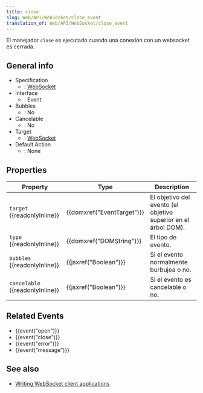 ```yaml
---
title: close
slug: Web/API/WebSocket/close_event
translation_of: Web/API/WebSocket/close_event
---
```


El manejador `close` es ejecutado cuando una conexión con un websocket es cerrada.

## General info

- Specification
  - : [WebSocket](http://www.w3.org/TR/websockets/)
- Interface
  - : Event
- Bubbles
  - : No
- Cancelable
  - : No
- Target
  - : [WebSocket](/es/docs/WebSockets/WebSockets_reference/WebSocket)
- Default Action
  - : None

## Properties

| Property                              | Type                                 | Description                                                    |
| ------------------------------------- | ------------------------------------ | -------------------------------------------------------------- |
| `target` {{readonlyInline}}     | {{domxref("EventTarget")}} | El objetivo del evento (el objetivo superior en el árbol DOM). |
| `type` {{readonlyInline}}       | {{domxref("DOMString")}}     | El tipo de evento.                                             |
| `bubbles` {{readonlyInline}}    | {{jsxref("Boolean")}}         | Si el evento normalmente burbujea o no.                        |
| `cancelable` {{readonlyInline}} | {{jsxref("Boolean")}}         | Si el evento es cancelable o no.                               |

## Related Events

- {{event("open")}}
- {{event("close")}}
- {{event("error")}}
- {{event("message")}}

## See also

- [Writing WebSocket client applications](/es/docs/WebSockets/Writing_WebSocket_client_applications)
